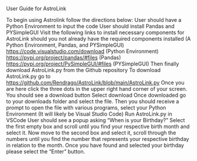 User Guide for AstroLink

To begin using Astrolink follow the directions below:
User should have a Python Environment to input the code
User should install Pandas and PYSimpleGUI
Visit the following links to install necessary components for AstroLink should you not already have the required components installed (A Python Environment, Pandas, and PYSimpleGUI) 
https://code.visualstudio.com/download  (Python Environment)
https://pypi.org/project/pandas/#files (Pandas)
https://pypi.org/project/PySimpleGUI/#files (PYSimpleGUI)
Then finally download AstroLink.py from the Github repository
To download AstroLink.py go to https://github.com/Rendrago/AstroLink/blob/main/AstroLink.py 
Once you are here click the three dots in the upper right hand corner of your screen. You should see a download button
Select download
Once downloaded go to your downloads folder and select the file. Then you should receive a prompt to open the file with various programs, select your Python Environment (It will likely be Visual Studio Code)
Run AstroLink.py in VSCode
User should see a popup asking “When is your Birthday?”
Select the first empty box and scroll until you find your respective birth month and select it. Now move to the second box and select it, scroll through the numbers until you find the number that represents your respective birthday in relation to the month. Once you have found and selected your birthday please select the “Enter” button. 
